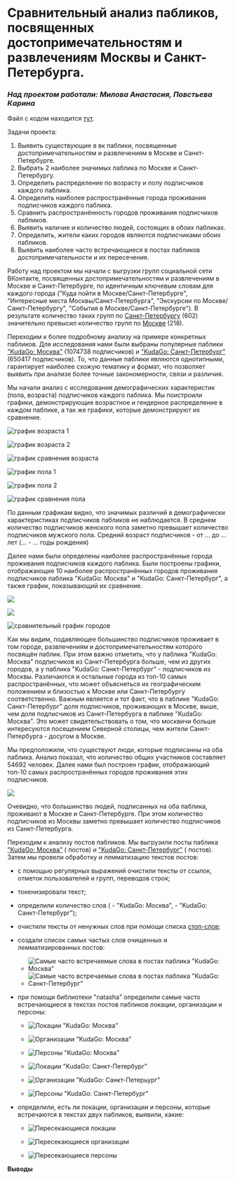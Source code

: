 # __Сравнительный анализ пабликов, посвященных достопримечательностям и развлечениям Москвы и Санкт-Петербурга.__

### _Над проектом работали: Милова Анастасия, Повстьева Карина_

Файл с кодом находится [тут]().

Задачи проекта:

1. Выявить существующие в вк паблики, посвященные достопримечательностям и развлечениям в Москве и Санкт-Петербурге.  
2. Выбрать 2 наиболее значимых паблика по Москве и Санкт-Петербургу. 
3. Определить распределение по возрасту и полу подписчиков каждого паблика.
4. Определить наиболее распространённые города проживания подписчиков каждого паблика.  
5. Сравнить распространённость городов проживания подписчиков пабликов. 
6. Выявить наличие и количество людей, состоящих в обоих пабликах.  
7. Определить, жители каких городов являются подписчиками обоих пабликов. 
8. Выявить наиболее часто встречающиеся в постах пабликов достопримечательности и их пересечения. 

Работу над проектом мы начали с выгрузки групп социальной сети ВКонтакте, посвященных достопримечательностям и развлечениям в Москве и Санкт-Петербурге, по идентичным ключевым словам для каждого города ("Куда пойти в Москве/Санкт-Петербурге", "Интересные места Москвы/Санкт-Петербурга", "Экскурсии по Москве/Санкт-Петербургу", "События в Москве/Санкт-Петербурге"). В результате количество таких групп по [Санкт-Петербургу](files/saved_groups_spb.tsv) (602) значительно превысил количество групп по [Москве](files/saved_groups_spb.tsv) (218).

Переходим к более подробному анализу на примере конкретных пабликов. Для исследования нами были выбраны популярные паблики ["KudaGo: Москва"](https://vk.com/kudago) (1074738 подписчиков) и ["KudaGo: Санкт-Петербург"](https://vk.com/kudagospb) (650417 подписчиков). То, что данные паблики являются однотипными, гарантирует наиболее схожую тематику и формат, что позволяет выявить при анализе более точные закономерности, связи и различия.

Мы начали анализ с исследования демографических характеристик (пола, возраста) подписчиков каждого паблика. Мы поистроили графики, демонстрирующие возрастное и гендерное распределение в каждом паблике, а так же графики, которые демонстрируют их сравнение.

![график возраста 1](graphs/birth_count_msk.png)

![график возраста 2](graphs/birth_count_spb.png)

![график сравнения возраста]()

![график пола 1](graphs/sex_count_msk.png)

![график пола 2](graphs/sex_count_spb.png)

![график сравнения пола]()

По данным графикам видно, что значимых различий в демографически характеристиках подписчиков пабликов не наблюдается. В среднем количество подписчиков женского пола заметно превышает количество подписчиков мужского пола. Средний возраст подписчиков - от ... до ... лет (... - ... годы рождения) 

Далее нами были определены наиболее распространённые города проживания подписчиков каждого паблика. Были построены графики, отображающие 10 наиболее распространённых городов проживания подписчиков паблика "KudaGo: Москва" и "KudaGo: Санкт-Петербург", а также график, показывающий их сравнение.


![](graphs/city_count_msk.png)


![](graphs/city_count_spb.png)




![сравнительный график городов]()

Как мы видим, подавляющее большинство подписчиков проживает в том городе, развлечениям и достопримечательностям которого посвящён паблик. При этом важно отметить, что у паблика "KudaGo: Москва" подписчиков из Санкт-Петербурга больше, чем из других городов, а у паблика "KudaGo: Санкт-Петербург" - подписчиков из Москвы. Различаются и остальные города из топ-10 самых распространённых, что может объясняться их географическим положением и близостью к Москве или Санкт-Петербургу соответственно. Важным является и тот факт, что в паблике "KudaGo: Санкт-Петербург" доля подписчиков, проживающих в Москве, выше, чем доля подписчиков из Санкт-Петербурга в паблике "KudaGo: Москва". Это может свидетельствовать о том, что москвичи больше интересуются посещением Северной столицы, чем жители Санкт-Петербурга - досугом в Москве.

Мы предположили, что существуют люди, которые подписанны на оба паблика. Анализ показал, что количество общих участников составляет 54692 человек. Далее нами был построен график, отображающий топ-10 самых распространённых городов проживания этих подписчиков. 

![](graphs/city_count_inter.png)

Очевидно, что большинство людей, подписанных на оба паблика, проживают в Москве и Санкт-Петербурге. При этом количество подписчиков из Москвы заметно превышает количество подписчиков из Санкт-Петербурга.



Переходим к анализу постов пабликов. Мы выгрузили посты паблика ["KudaGo: Москва"]() ( постов) и ["KudaGo: Санкт-Петербург"]() ( постов). Затем мы провели обработку и лемматизацию текстов постов:

* с помощью регулярных выражений очистили тексты от ссылок, отметок пользователей и групп, переводов строк;

* токенизировали текст;

* определили количество слов ( - "KudaGo: Москва",  - "KudaGo: Санкт-Петербург");
  
* очистили тексты от ненужных слов при помощи списка [стоп-слов](files/stopwords_russian.txt);

* создали список самых частых слов очищенных и лемматизированных постов:

     * ![Самые часто встречаемые слова в постах паблика "KudaGo: Москва"]()
     * ![Самые часто встречаемые слова в постах паблика "KudaGo: Санкт-Петербург"]()

* при помощи библиотеки "natasha" определили самые часто встречающиеся в текстах постов пабликов локации, организации и персоны:

     * ![Локации "KudaGo: Москва"]()   
     
     * ![Организации "KudaGo: Москва"]() 
     
     * ![Персоны "KudaGo: Москва"]() 
     
     * ![Локации "KudaGo: Санкт-Петербург"]() 
     
     * ![Организации "KudaGo: Санкт-Петерьург"]() 
     
     * ![Персоны "KudaGo: Санкт-Петербург"]() 
     
* определили, есть ли локации, организации и персоны, которые встречаются в текстах двух пабликов, выявили, какие:

     * ![Пересекающиеся локации]() 
     
     * ![Пересекающиеся организации]() 
     
     * ![Пересекающиеся персоны]() 





__Выводы__
